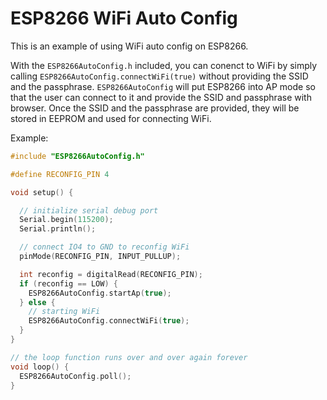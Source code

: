 ESP8266 WiFi Auto Config
===========================

This is an example of using WiFi auto config on ESP8266.

With the `ESP8266AutoConfig.h` included, you can conenct to WiFi by simply
calling `ESP8266AutoConfig.connectWiFi(true)` without providing the SSID and the
passphrase. `ESP8266AutoConfig` will put ESP8266 into AP mode so that the user
can connect to it and provide the SSID and passphrase with browser.
Once the SSID and the passphrase are provided, they will be stored in EEPROM
and used for connecting WiFi.

Example:

```cpp
#include "ESP8266AutoConfig.h"

#define RECONFIG_PIN 4

void setup() {

  // initialize serial debug port
  Serial.begin(115200);
  Serial.println();

  // connect IO4 to GND to reconfig WiFi
  pinMode(RECONFIG_PIN, INPUT_PULLUP);

  int reconfig = digitalRead(RECONFIG_PIN);
  if (reconfig == LOW) {
    ESP8266AutoConfig.startAp(true);
  } else {  
    // starting WiFi
    ESP8266AutoConfig.connectWiFi(true);
  }
}

// the loop function runs over and over again forever
void loop() {
  ESP8266AutoConfig.poll();
}

```

